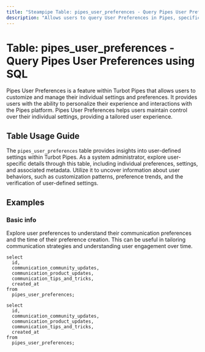 ```yaml
---
title: "Steampipe Table: pipes_user_preferences - Query Pipes User Preferences using SQL"
description: "Allows users to query User Preferences in Pipes, specifically the user-defined settings and preferences, providing insights into user behaviors and customization patterns."
---
```


# Table: pipes_user_preferences - Query Pipes User Preferences using SQL

Pipes User Preferences is a feature within Turbot Pipes that allows users to customize and manage their individual settings and preferences. It provides users with the ability to personalize their experience and interactions with the Pipes platform. Pipes User Preferences helps users maintain control over their individual settings, providing a tailored user experience.

## Table Usage Guide

The `pipes_user_preferences` table provides insights into user-defined settings within Turbot Pipes. As a system administrator, explore user-specific details through this table, including individual preferences, settings, and associated metadata. Utilize it to uncover information about user behaviors, such as customization patterns, preference trends, and the verification of user-defined settings.

## Examples

### Basic info
Explore user preferences to understand their communication preferences and the time of their preference creation. This can be useful in tailoring communication strategies and understanding user engagement over time.

```sql+postgres
select
  id,
  communication_community_updates,
  communication_product_updates,
  communication_tips_and_tricks,
  created_at
from
  pipes_user_preferences;
```

```sql+sqlite
select
  id,
  communication_community_updates,
  communication_product_updates,
  communication_tips_and_tricks,
  created_at
from
  pipes_user_preferences;
```